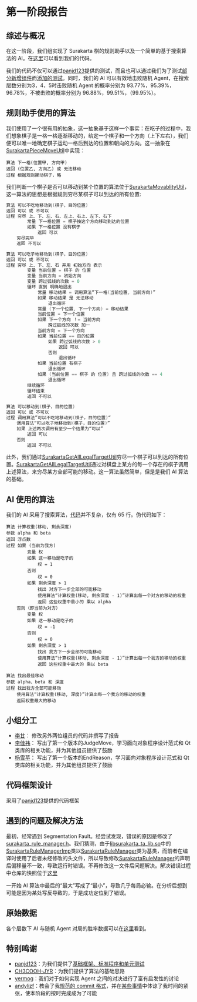 # 第一阶段报告

## 综述与概况

在这一阶段，我们组实现了 Surakarta 棋的规则助手以及一个简单的基于搜索算法的 AI。在[这里](https://github.com/surakarta-game/surakarta-rule-ai)可以看到我们的代码。

我们的代码不仅可以通过[panjd123](https://github.com/panjd123/Surakarta)提供的测试，而且也可以通过我们为了测试[部分新增组件](https://github.com/surakarta-game/surakarta-rule-ai/blob/main/src/surakarta/surakarta_utils.h)而[添加的测试](https://github.com/surakarta-game/surakarta-rule-ai/blob/537679bd528ec36845d6fa81f992a1800e4bd16f/src/tests/surakarta_rule_manager_test.cpp#L94)。同时，我们的 AI 可以有效地击败随机 Agent，在搜索层数分别为3，4，5时击败随机 Agent 的概率分别为 93.77%，95.39%，96.78%，不被击败的概率分别为 96.88%，99.51%，（99.95%）。

## 规则助手使用的算法

我们使用了一个很有用的抽象，这一抽象基于这样一个事实：在吃子的过程中，我们想象棋子是一格一格逐渐移动的，给定一个棋子和一个方向（上下左右），我们便可以唯一地确定棋子运动一格后到达的位置和朝向的方向。这一抽象在[SurakartaPieceMoveUtil](https://github.com/surakarta-game/surakarta-rule-ai/blob/537679bd528ec36845d6fa81f992a1800e4bd16f/src/surakarta/surakarta_utils.h#L91)中实现：
```
算法 下一格(位置甲, 方向甲)
返回 (位置乙, 方向乙) 或 无法移动
过程 根据规则挪动棋子，略
```

我们判断一个棋子是否可以移动到某个位置的算法位于[SurakartaMovablityUtil](https://github.com/surakarta-game/surakarta-rule-ai/blob/537679bd528ec36845d6fa81f992a1800e4bd16f/src/surakarta/surakarta_utils.h#L406C7-L406C29)，这一算法的思想是根据规则穷尽某棋子可以到达的所有位置:

```cpp
算法 可以不吃地移动到(棋子，目的位置)
返回 可以 或 不可以
过程 穷尽 上、下、左、右、左上、右上、左下、右下
        常量 下一格位置 = 棋子按这个方向移动到达的位置
        如果 下一格位置 没有棋子
            返回 可以
    穷尽完毕
    返回 不可以

算法 可以吃子地移动到(棋子，目的位置)
返回 可以 或 不可以
过程 穷尽 上、下、左、右 并用 初始方向 表示
        变量 当前位置 = 棋子 的 位置
        变量 当前方向 = 初始方向
        变量 跨过弧线的次数 = 0
        循环 直到 明确地退出
            常量 移动结果 = 调用算法“下一格(当前位置, 当前方向)”
            如果 移动结果 是 无法移动
                退出循环
            常量 (下一个位置, 下一个方向) = 移动结果
            当前位置 = 下一个位置
            如果 下一个方向 ！= 当前方向
                跨过弧线的次数 加一
            当前方向 = 下一个方向
            如果 当前位置 == 目的位置
                如果 跨过弧线的次数 > 0
                    返回 可以
                否则
                    退出循环
            如果 当前位置 有棋子
                退出循环
            如果 (当前位置 == 棋子 的 位置) 且 跨过弧线的次数 == 4
                退出循环
        继续循环
        循环结束
        返回 不可以

算法 可以移动到(棋子，目的位置)
返回 可以 或 不可以
过程 调用算法”可以不吃地移动到(棋子，目的位置)“
    调用算法“可以吃子地移动到(棋子，目的位置)”
    如果 上述两次调用有至少一个结果为“可以”
        返回 可以
    否则
        返回 不可以
```

此外，我们通过[SurakartaGetAllLegalTargetUtil](https://github.com/surakarta-game/surakarta-rule-ai/blob/537679bd528ec36845d6fa81f992a1800e4bd16f/src/surakarta/surakarta_utils.h#L266)穷尽一个棋子可以到达的所有位置。[SurakartaGetAllLegalTargetUtil](https://github.com/surakarta-game/surakarta-rule-ai/blob/537679bd528ec36845d6fa81f992a1800e4bd16f/src/surakarta/surakarta_utils.h#L323)通过对棋盘上某方的每一个存在的棋子调用上述算法，来穷尽某方全部可能的移动。这一算法虽然简单，但是是我们 AI 算法的基础。

## AI 使用的算法

我们的 AI 采用了搜索算法，[代码](https://github.com/surakarta-game/surakarta-rule-ai/blob/main/src/surakarta/surakarta_agent/surakarta_agent_mine.cpp)并不复杂，仅有 65 行。伪代码如下：
```
算法 计算权重(移动, 剩余深度)
参数 alpha 和 beta
返回 浮点数
过程 如果 (当前为我方)
        变量 权
        如果 这一移动是吃子的
            权 = 1
        否则
            权 = 0
        如果 剩余深度 > 1
            找出 对方下一步全部的可能移动
            使用算法“计算权重(移动, 剩余深度 - 1)”计算出每一个对方的移动的权重
            返回 这些权重中最小的 乘以 alpha
    否则（即当前为对方）
        变量 权
        如果 这一移动是吃子的
            权 = -1
        否则
            权 = 0
        如果 剩余深度 > 1
            找出 我方下一步全部的可能移动
            使用算法“计算权重(移动, 剩余深度 - 1)”计算出每一个我方的移动的权重
            返回 这些权重中最大的 乘以 beta

算法 找出最佳移动
参数 alpha、beta 和 深度
过程 找出我方全部可能移动
    使用算法“计算权重(移动, 深度)”计算出每一个我方的移动的权重
    返回权重最大的移动
```

## 小组分工

- [李甘](https://github.com/orgs/surakarta-game/people/Nictheboy)： 修改另外两位组员的代码并撰写了报告
- [李佳祎](https://github.com/orgs/surakarta-game/people/TheSkyFuker54188)： 写出了第一个版本的JudgeMove，学习面向对象程序设计范式和 Qt 类库的相关功能，并为其他组员提供了鼓励
- [杨雪苹](https://github.com/orgs/surakarta-game/people/xiaoyang060219)： 写出了第一个版本的EndReason，学习面向对象程序设计范式和 Qt 类库的相关功能，并为其他组员提供了鼓励

## 代码框架设计

采用了[panjd123](https://github.com/panjd123/Surakarta)提供的代码框架

## 遇到的问题及解决方法

最初，经常遇到 Segmentation Fault。经尝试发现，错误的原因是修改了[surakarta_rule_manager.h](https://github.com/surakarta-game/surakarta-rule-ai/blob/main/src/surakarta/surakarta_rule_manager.h)。我们猜测，由于[libsurakarta_ta_lib.so](https://github.com/surakarta-game/surakarta-rule-ai/blob/main/surakarta_ta/lib/libsurakarta_ta_lib.so)中的[SurakartaRuleManagerImp](https://github.com/surakarta-game/surakarta-rule-ai/blob/main/src/surakarta_ta/surakarta_rule_manager_imp.h)类以[SurakartaRuleManager](https://github.com/surakarta-game/surakarta-rule-ai/blob/main/src/surakarta_ta/surakarta_rule_manager_imp.h)类为基类，而前者在编译时使用了后者未经修改的头文件，所以导致修改[SurakartaRuleManager](https://github.com/surakarta-game/surakarta-rule-ai/blob/main/src/surakarta_ta/surakarta_rule_manager_imp.h)的声明后偏移量不一致，导致运行时错误。不再修改这一文件后问题解决。解决错误过程中仓库的快照位于[这里](attachment/PoC.zip)

一开始 AI 算法中最后的“最大”写成了“最小”，导致几乎每局必输。在分析后想到可能是因为某处写反导致的，于是成功定位到了错误。

## 原始数据

各个层数下 AI 与随机 Agent 对局的胜率数据可以在[这里](attachment/ai-data-1.txt)看到。

## 特别鸣谢
- [panjd123](https://github.com/panjd123/Surakarta)：为我们提供了[基础框架、标准程序和单元测试](https://github.com/panjd123/Surakarta-RuleAiTest)
- [CH3COOH-JYR](https://github.com/CH3COOH-JYR)：为我们提供了算法的基础思路
- [yermog](https://github.com/yermog)：我们对于如何实现 Agent 之间的对决进行了富有启发性的讨论
- [andylizf](https://github.com/andylizf)：教会了我[规范的 commit 格式](https://www.conventionalcommits.org/en/v1.0.0/)，并在[某些事情](https://github.com/SageSeekerSociety/cheese-backend)中体谅了我时间的紧张，使本阶段的按时完成成为了可能

